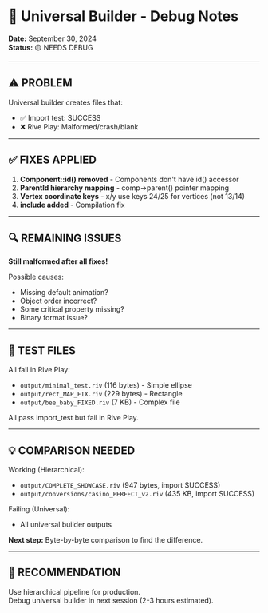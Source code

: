 # 🔬 Universal Builder - Debug Notes

**Date:** September 30, 2024  
**Status:** 🟡 NEEDS DEBUG

---

## ⚠️ PROBLEM

Universal builder creates files that:
- ✅ Import test: SUCCESS
- ❌ Rive Play: Malformed/crash/blank

---

## ✅ FIXES APPLIED

1. **Component::id() removed** - Components don't have id() accessor
2. **ParentId hierarchy mapping** - comp->parent() pointer mapping
3. **Vertex coordinate keys** - x/y use keys 24/25 for vertices (not 13/14)
4. **<map> include added** - Compilation fix

---

## 🔍 REMAINING ISSUES

**Still malformed after all fixes!**

Possible causes:
- Missing default animation?
- Object order incorrect?
- Some critical property missing?
- Binary format issue?

---

## 🧪 TEST FILES

All fail in Rive Play:
- `output/minimal_test.riv` (116 bytes) - Simple ellipse
- `output/rect_MAP_FIX.riv` (229 bytes) - Rectangle
- `output/bee_baby_FIXED.riv` (7 KB) - Complex file

All pass import_test but fail in Rive Play.

---

## 💡 COMPARISON NEEDED

Working (Hierarchical):
- `output/COMPLETE_SHOWCASE.riv` (947 bytes, import SUCCESS)
- `output/conversions/casino_PERFECT_v2.riv` (435 KB, import SUCCESS)

Failing (Universal):
- All universal builder outputs

**Next step:** Byte-by-byte comparison to find the difference.

---

## 🎯 RECOMMENDATION

Use hierarchical pipeline for production.  
Debug universal builder in next session (2-3 hours estimated).

